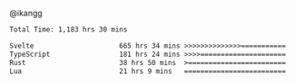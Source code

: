 @ikangg
<!--START_SECTION:waka-->

```txt
Total Time: 1,183 hrs 30 mins

Svelte                     665 hrs 34 mins >>>>>>>>>>>>>>===========   55.71 %
TypeScript                 181 hrs 24 mins >>>>=====================   15.18 %
Rust                       38 hrs 50 mins  >========================   03.25 %
Lua                        21 hrs 9 mins   =========================   01.77 %
```

<!--END_SECTION:waka-->
